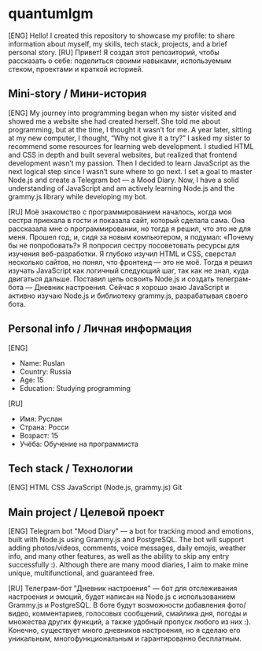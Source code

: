 # quantumlgm
[ENG]
Hello! I created this repository to showcase my profile: to share information about myself, my skills, tech stack, projects, and a brief personal story.
[RU]
Привет! Я создал этот репозиторий, чтобы рассказать о себе: поделиться своими навыками, используемым стеком, проектами и краткой историей.

## Mini-story / Мини-история
[ENG]
My journey into programming began when my sister visited and showed me a website she had created herself. She told me about programming, but at the time, I thought it wasn’t for me. A year later, sitting at my new computer, I thought, “Why not give it a try?” I asked my sister to recommend some resources for learning web development.
I studied HTML and CSS in depth and built several websites, but realized that frontend development wasn’t my passion. Then I decided to learn JavaScript as the next logical step since I wasn’t sure where to go next. I set a goal to master Node.js and create a Telegram bot — a Mood Diary.
Now, I have a solid understanding of JavaScript and am actively learning Node.js and the grammy.js library while developing my bot.

[RU]
Моё знакомство с программированием началось, когда моя сестра приехала в гости и показала сайт, который сделала сама. Она рассказала мне о программировании, но тогда я решил, что это не для меня. Прошел год, и, сидя за новым компьютером, я подумал: «Почему бы не попробовать?» Я попросил сестру посоветовать ресурсы для изучения веб-разработки.
Я глубоко изучил HTML и CSS, сверстал несколько сайтов, но понял, что фронтенд — это не моё. Тогда я решил изучать JavaScript как логичный следующий шаг, так как не знал, куда двигаться дальше. Поставил цель освоить Node.js и создать телеграм-бота — Дневник настроения.
Сейчас я хорошо знаю JavaScript и активно изучаю Node.js и библиотеку grammy.js, разрабатывая своего бота.

## Personal info / Личная информация
[ENG]
* Name: Ruslan
* Country: Russia
* Age: 15
* Education: Studying programming

[RU]
* Имя: Руслан
* Страна: Росси
* Возраст: 15
* Учёба: Обучение на программиста

## Tech stack / Технологии
[ENG]
HTML
CSS
JavaScript (Node.js, grammy.js)
Git


## Main project / Целевой проект
[ENG]
Telegram bot "Mood Diary" — a bot for tracking mood and emotions, built with Node.js using Grammy.js and PostgreSQL. The bot will support adding photos/videos, comments, voice messages, daily emojis, weather info, and many other features, as well as the ability to skip any entry successfully :). Although there are many mood diaries, I aim to make mine unique, multifunctional, and guaranteed free.

[RU]
Телеграм-бот "Дневник настроения" — бот для отслеживания настроения и эмоций, будет написан на Node.js с использованием Grammy.js и PostgreSQL. В боте будут возможности добавления фото/видео, комментариев, голосовых сообщений, смайлика дня, погоды и множества других функций, а также удобный пропуск любого из них :). Конечно, существует много дневников настроения, но я сделаю его уникальным, многофункциональным и гарантированно бесплатным.
